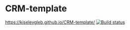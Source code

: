 # CRM-template
https://kiselevgleb.github.io/CRM-template/
[![Build status](https://ci.appveyor.com/api/projects/status/91ucelyp696pcwat?svg=true)](https://ci.appveyor.com/project/kiselevgleb/crm-template)
